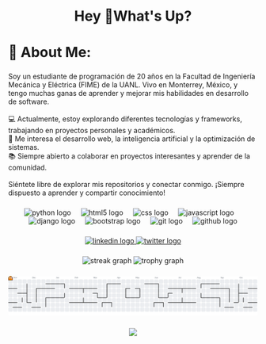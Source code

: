 <h1 align="center">Hey 👋What's Up?</h1>

###

<h1 align="left">💫 About Me:</h1>

###

<p align="left">Soy un estudiante de programación de 20 años en la Facultad de Ingeniería Mecánica y Eléctrica (FIME) de la UANL. Vivo en Monterrey, México, y tengo muchas ganas de aprender y mejorar mis habilidades en desarrollo de software.<br><br>💻 Actualmente, estoy explorando diferentes tecnologías y frameworks, trabajando en proyectos personales y académicos.<br>🚀 Me interesa el desarrollo web, la inteligencia artificial y la optimización de sistemas.<br>📚 Siempre abierto a colaborar en proyectos interesantes y aprender de la comunidad.<br><br>Siéntete libre de explorar mis repositorios y conectar conmigo. ¡Siempre dispuesto a aprender y compartir conocimiento!</p>

###

<div align="center">
  <img src="https://cdn.jsdelivr.net/gh/devicons/devicon/icons/python/python-original.svg" height="60" alt="python logo"  />
  <img width="12" />
  <img src="https://cdn.jsdelivr.net/gh/devicons/devicon/icons/html5/html5-original.svg" height="60" alt="html5 logo"  />
  <img width="12" />
  <img src="https://cdn.jsdelivr.net/gh/devicons/devicon/icons/css3/css3-original.svg" height="60" alt="css logo"  />
  <img width="12" />
  <img src="https://cdn.jsdelivr.net/gh/devicons/devicon/icons/javascript/javascript-original.svg" height="60" alt="javascript logo"  />
  <img width="12" />
  <img src="https://cdn.jsdelivr.net/gh/devicons/devicon/icons/django/django-plain.svg" height="60" alt="django logo"  />
  <img width="12" />
  <img src="https://cdn.jsdelivr.net/gh/devicons/devicon/icons/bootstrap/bootstrap-original.svg" height="60" alt="bootstrap logo"  />
  <img width="12" />
  <img src="https://cdn.jsdelivr.net/gh/devicons/devicon/icons/git/git-original.svg" height="60" alt="git logo"  />
  <img width="12" />
  <img src="https://cdn.jsdelivr.net/gh/devicons/devicon/icons/github/github-original.svg" height="60" alt="github logo"  />
</div>

###

<div align="center">
  <a href="https://www.linkedin.com/in/cristian-alejandro-zavala-ramirez-637417310/" target="_blank">
    <img src="https://img.shields.io/static/v1?message=LinkedIn&logo=linkedin&label=&color=0077B5&logoColor=white&labelColor=&style=for-the-badge" height="25" alt="linkedin logo"  />
  </a>
  <a href="https://x.com/cris_zavala09" target="_blank">
    <img src="https://img.shields.io/static/v1?message=Twitter&logo=twitter&label=&color=1DA1F2&logoColor=white&labelColor=&style=for-the-badge" height="25" alt="twitter logo"  />
  </a>
</div>

###

<div align="center">
  <img src="https://streak-stats.demolab.com?user=CrisZR&locale=en&mode=daily&theme=dracula&hide_border=false&border_radius=5&order=3" height="150" alt="streak graph"  />
  <img src="https://github-profile-trophy.vercel.app?username=CrisZR&theme=dracula&column=-1&row=1&margin-w=8&margin-h=8&no-bg=false&no-frame=false&order=4" height="150" alt="trophy graph"  />
</div>

###

<picture>
  <source media="(prefers-color-scheme: dark)" srcset="https://raw.githubusercontent.com/CrisZR/CrisZR/output/pacman-contribution-graph-dark.svg">
  <source media="(prefers-color-scheme: light)" srcset="https://raw.githubusercontent.com/CrisZR/CrisZR/output/pacman-contribution-graph.svg">
  <img alt="pacman contribution graph" src="https://raw.githubusercontent.com/CrisZR/CrisZR/output/pacman-contribution-graph.svg">
</picture>

###

<div align="center">
  <img src="https://visitor-badge.laobi.icu/badge?page_id=CrisZR.CrisZR&"  />
</div>

###
